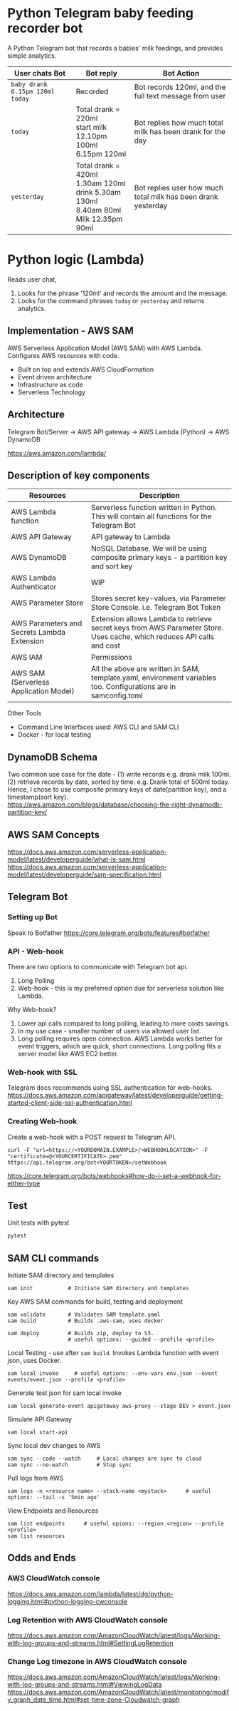 # Python Telegram baby feeding recorder bot
A Python Telegram bot that records a babies' milk feedings, and provides simple analytics.

| User chats Bot                  | Bot reply                                                                                     | Bot Action                                                    |
|---------------------------------|-----------------------------------------------------------------------------------------------|---------------------------------------------------------------|
| `baby drank 6.15pm 120ml today` | Recorded                                                                                      | Bot records 120ml, and the full text message from user        |
| `today`                         | Total drank = 220ml<br>start milk 12.10pm 100ml<br>6.15pm 120ml                               | Bot replies how much total milk has been drank for the day    |
| `yesterday`                     | Total drank = 420ml<br>1.30am 120ml<br>drink 5.30am 130ml<br>8.40am 80ml<br>Milk 12.35pm 90ml | Bot replies user how much total milk has been drank yesterday |



# Python logic (Lambda)
Reads user chat, 
1. Looks for the phrase '120ml' and records the amount and the message. 
2. Looks for the command phrases `today` or `yesterday` and returns analytics.

## Implementation - AWS SAM 
AWS Serverless Application Model (AWS SAM) with AWS Lambda. Configures AWS resources with code.
- Built on top and extends AWS CloudFormation  
- Event driven architecture
- Infrastructure as code
- Serverless Technology  

## Architecture
Telegram Bot/Server -> AWS API gateway -> AWS Lambda (Python) -> AWS DynamoDB  

https://aws.amazon.com/lambda/

## Description of key components
| Resources                                   | Description                                                                                                            |
|---------------------------------------------|------------------------------------------------------------------------------------------------------------------------|
| AWS Lambda function                         | Serverless function written in Python. This will contain all functions for the Telegram Bot                            |
| AWS API Gateway                             | API gateway to Lambda                                                                                                  |
| AWS DynamoDB                                | NoSQL Database. We will be using composite primary keys - a partition key and sort key                                 |
| AWS Lambda Authenticator                    | WIP                                                                                                                    |
| AWS Parameter Store                         | Stores secret key-values, via Parameter Store Console. i.e. Telegram Bot Token                                         |
| AWS Parameters and Secrets Lambda Extension | Extension allows Lambda to retrieve secret keys from AWS Parameter Store. Uses cache, which reduces API calls and cost |
| AWS IAM                                     | Permissions                                                                                                            |
| AWS SAM (Serverless Application Model)      | All the above are written in SAM, template.yaml, environment variables too. Configurations are in samconfig.toml       |

Other Tools
- Command Line Interfaces used: AWS CLI and SAM CLI
- Docker - for local testing

## DynamoDB Schema
Two common use case for the date - (1) write records e.g. drank milk 100ml. (2) retrieve records by date, sorted by time. e.g. Drank total of 500ml today.   
Hence, I chose to use composite primary keys of date(partition key), and a timestamp(sort key).  
https://aws.amazon.com/blogs/database/choosing-the-right-dynamodb-partition-key/

## AWS SAM Concepts
https://docs.aws.amazon.com/serverless-application-model/latest/developerguide/what-is-sam.html  
https://docs.aws.amazon.com/serverless-application-model/latest/developerguide/sam-specification.html  


## Telegram Bot

### Setting up Bot
Speak to Botfather https://core.telegram.org/bots/features#botfather  

### API - Web-hook
There are two options to communicate with Telegram bot api.  
1. Long Polling  
2. Web-hook - this is my preferred option due for serverless solution like Lambda.  

Why Web-hook?
1. Lower api calls compared to long polling, leading to more costs savings.    
2. In my use case - smaller number of users via allowed user list.  
3. Long polling requires open connection. AWS Lambda works better for event triggers, which are quick, short connections. 
Long polling fits a server model like AWS EC2 better.    

### Web-hook with SSL  
Telegram docs recommends using SSL authentication for web-hooks.
https://docs.aws.amazon.com/apigateway/latest/developerguide/getting-started-client-side-ssl-authentication.html  


### Creating Web-hook
Create a web-hook with a POST request to Telegram API. 
```
curl -F "url=https://<YOURDOMAIN.EXAMPLE>/<WEBHOOKLOCATION>" -F "certificate=@<YOURCERTIFICATE>.pem" https://api.telegram.org/bot<YOURTOKEN>/setWebhook
```
https://core.telegram.org/bots/webhooks#how-do-i-set-a-webhook-for-either-type  


## Test
Unit tests with pytest  
```bash
pytest
```

## SAM CLI commands
Initiate SAM directory and templates  
```
sam init           # Initiate SAM directory and templates
```

Key AWS SAM commands for build, testing and deployment  
```
sam validate       # Validates SAM template.yaml
sam build          # Builds .aws-sam, uses docker

sam deploy         # Builds zip, deploy to S3. 
                   # useful options: --guided --profile <profile>
```

Local Testing - use after `sam build`. Invokes Lambda function with event json, uses Docker.  
```
sam local invoke     # useful options: --env-vars env.json --event events/event.json --profile <profile>
```

Generate test json for sam local invoke  
```
sam local generate-event apigateway aws-proxy --stage DEV > event.json
```

Simulate API Gateway  
```
sam local start-api
```

Sync local dev changes to AWS
```
sam sync --code --watch     # Local changes are sync to cloud
sam sync --no-watch         # Stop sync
```

Pull logs from AWS
```
sam logs -n <resource name> --stack-name <mystack>      # useful options: --tail -s '5min ago'
```

View Endpoints and Resources
```
sam list endpoints      # useful opions: --region <region> --profile <profile>
sam list resources
```

## Odds and Ends

### AWS CloudWatch console
https://docs.aws.amazon.com/lambda/latest/dg/python-logging.html#python-logging-cwconsole  

### Log Retention with AWS CloudWatch console
https://docs.aws.amazon.com/AmazonCloudWatch/latest/logs/Working-with-log-groups-and-streams.html#SettingLogRetention  

### Change Log timezone in AWS CloudWatch console
https://docs.aws.amazon.com/AmazonCloudWatch/latest/logs/Working-with-log-groups-and-streams.html#ViewingLogData  
https://docs.aws.amazon.com/AmazonCloudWatch/latest/monitoring/modify_graph_date_time.html#set-time-zone-Cloudwatch-graph  

